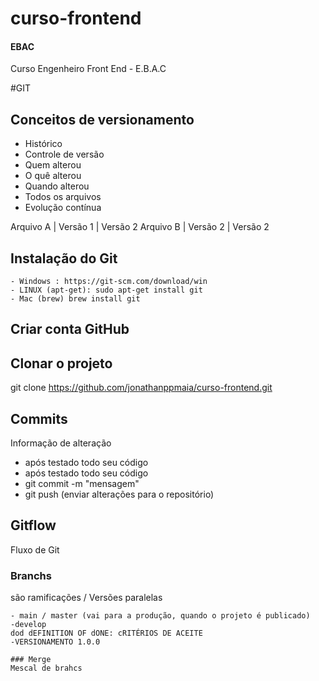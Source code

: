 # curso-frontend
#### EBAC

Curso Engenheiro Front End - E.B.A.C

#GIT

## Conceitos de versionamento

- Histórico
- Controle de versão
- Quem alterou
- O quê alterou
- Quando alterou
- Todos os arquivos
- Evolução contínua

Arquivo A | Versão 1 | Versão 2
Arquivo B | Versão 2 | Versão 2

## Instalação do Git

    - Windows : https://git-scm.com/download/win
    - LINUX (apt-get): sudo apt-get install git
    - Mac (brew) brew install git

## Criar conta GitHub

## Clonar o projeto

git clone https://github.com/jonathanppmaia/curso-frontend.git

## Commits

Informação de alteração
   - após testado todo seu código
   - após testado todo seu código
   - git commit -m "mensagem"
   - git push (enviar alterações para o repositório)

## Gitflow

Fluxo de Git


### Branchs
são ramificações / Versões paralelas

    - main / master (vai para a produção, quando o projeto é publicado)
    -develop
    dod dEFINITION OF dONE: cRITÉRIOS DE ACEITE
    -VERSIONAMENTO 1.0.0

    ### Merge
    Mescal de brahcs

